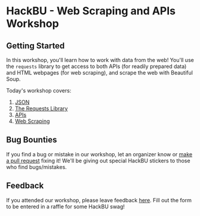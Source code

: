 # HackBU - Web Scraping and APIs Workshop

## Getting Started

In this workshop, you'll learn how to work with data from the web! You'll use the `requests` library to get access to both APIs (for readily prepared data) and HTML webpages (for web scraping), and scrape the web with Beautiful Soup.

Today's workshop covers:
1. [JSON](https://colab.research.google.com/github/HackBinghamton/Webscraping-APIsWorkshop/blob/master/APIs/JSON.ipynb)
2. [The Requests Library](https://colab.research.google.com/github/HackBinghamton/Webscraping-APIsWorkshop/blob/master/APIs/Requests.ipynb)
3. [APIs](https://colab.research.google.com/github/HackBinghamton/Webscraping-APIsWorkshop/blob/master/APIs/APIs.ipynb)
3. [Web Scraping](https://colab.research.google.com/github/HackBinghamton/Webscraping-APIsWorkshop/blob/master/web-scraping-with-beautifulsoup/web-scraping-with-beautifulsoup.ipynb)

## Bug Bounties

If you find a bug or mistake in our workshop, let an organizer know or [make a pull request](https://github.com/HackBinghamton/IntroToProgrammingWorkshop/blob/master/making_a_pull_request.md) fixing it! We'll be giving out special HackBU stickers to those who find bugs/mistakes.

## Feedback

If you attended our workshop, please leave feedback [here](https://forms.gle/GooBP9cJjfUdSvG9A). Fill out the form to be entered in a raffle for some HackBU swag!
